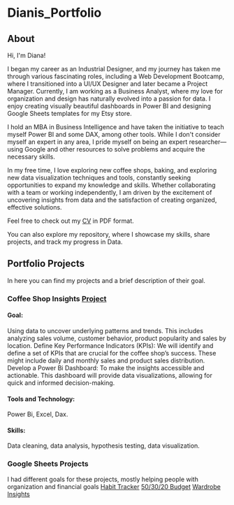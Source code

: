 # Dianis_Portfolio
## About

Hi, I'm Diana!

I began my career as an Industrial Designer, and my journey has taken me through various fascinating roles, including a Web Development Bootcamp, where I transitioned into a UI/UX Designer and later became a Project Manager. Currently, I am working as a Business Analyst, where my love for organization and design has naturally evolved into a passion for data. I enjoy creating visually beautiful dashboards in Power BI and designing Google Sheets templates for my Etsy store.

I hold an MBA in Business Intelligence and have taken the initiative to teach myself Power BI and some DAX, among other tools. While I don't consider myself an expert in any area, I pride myself on being an expert researcher—using Google and other resources to solve problems and acquire the necessary skills.

In my free time, I love exploring new coffee shops, baking, and exploring new data visualization techniques and tools, constantly seeking opportunities to expand my knowledge and skills. Whether collaborating with a team or working independently, I am driven by the excitement of uncovering insights from data and the satisfaction of creating organized, effective solutions.

Feel free to check out my [CV](https://github.com/diani91/Dianis_Portfolio/blob/main/Diana_Perez_CV.pdf) in PDF format.

You can also explore my repository, where I showcase my skills, share projects, and track my progress in Data.


## Portfolio Projects
In here you can find my projects and a brief description of their goal.

### Coffee Shop Insights [Project](https://github.com/diani91/Data-Projects-Collection/tree/main/Coffee%20Shop%20Insights%20Project)

#### Goal: 
Using data to uncover underlying patterns and trends. This includes analyzing sales volume, customer behavior, product popularity and sales by location. Define Key Performance Indicators (KPIs): We will identify and define a set of KPIs that are crucial for the coffee shop’s success. These might include daily and monthly sales and product sales distribution. Develop a Power Bi Dashboard: To make the insights accessible and actionable. This dashboard will provide data visualizations, allowing for quick and informed decision-making.

#### Tools and Technology: 
Power Bi, Excel, Dax.

#### Skills:
Data cleaning, data analysis, hypothesis testing, data visualization.

### Google Sheets Projects
I had different goals for these projects, mostly helping people with organization and financial goals
[Habit Tracker]()
[50/30/20 Budget]()
[Wardrobe Insights]()
